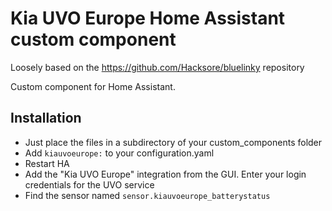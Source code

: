 # Kia UVO Europe Home Assistant custom component

Loosely based on the https://github.com/Hacksore/bluelinky repository

Custom component for Home Assistant.

## Installation 

* Just place the files in a subdirectory of your custom_components folder
* Add `kiauvoeurope:` to your configuration.yaml
* Restart HA
* Add the "Kia UVO Europe" integration from the GUI. Enter your login credentials for the UVO service
* Find the sensor named `sensor.kiauvoeurope_batterystatus`
